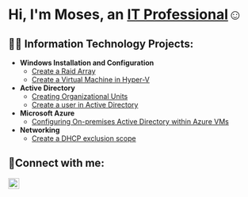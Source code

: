 <h1>Hi, I'm Moses, an <a href="https://burgerking.com">IT Professional</a>☺</h1>

<h2>👨‍💻 Information Technology Projects:</h2>

- <b>Windows Installation and Configuration</b>
  - [Create a Raid Array](https://github.com/mosesestrada/RaidArray)
  - [Create a Virtual Machine in Hyper-V](https://github.com/mosesestrada/Virtualmachine)
- <b>Active Directory</b>
  - [Creating Organizational Units](https://github.com/mosesestrada/organizationalunits)
  - [Create a user in Active Directory](https://github.com/mosesestrada/useraccounts)
- <b>Microsoft Azure</b>
  - [Configuring On-premises Active Directory within Azure VMs](https://github.com/mosesestrada/Configuring-On-premises-Active-Directory-within-Azure-VMs) 
- <b>Networking</b>
  - [Create a DHCP exclusion scope](https://github.com/mosesestrada/ipexclusion)
<h2>🤳Connect with me:</h2>


[<img align="left" alt="mosesestrada | LinkedIn" width="22px" src="https://cdn.jsdelivr.net/npm/simple-icons@v3/icons/linkedin.svg" />][linkedin]



[linkedin]: https://www.burgerking.com

<!--

-->
